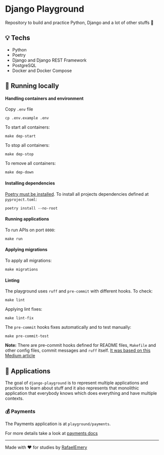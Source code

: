 # Django Playground

Repository to build and practice Python, Django and a lot of other stuffs :hammer:

## :bulb: Techs

- Python
- Poetry
- Django and Django REST Framework
- PostgreSQL
- Docker and Docker Compose

## :running: Running locally

#### Handling containers and environment

Copy `.env` file

```
cp .env.example .env
```

To start all containers:

```
make dep-start
```

To stop all containers:

```
make dep-stop
```

To remove all containers:

```
make dep-down
```

#### Installing dependencies

[Poetry must be installed](https://python-poetry.org/docs/#installation). To install all projects dependencies defined at `pyproject.toml`:

```
poetry install --no-root
```

#### Running applications

To run APIs on port `8000`:

```
make run
```

#### Applying migrations

To apply all migrations:

```
make migrations
```

#### Linting

The playground uses `ruff` and `pre-commit` with different hooks. To check:

```
make lint
```

Applying lint fixes:

```
make lint-fix
```

The `pre-commit` hooks fixes automatically and to test manually:

```
make pre-commit-test
```

**Note:** There are pre-commit hooks defined for README files, `Makefile` and other config files, commit messages and `ruff` itself. [It was based on this Medium article](https://gatlenculp.medium.com/effortless-code-quality-the-ultimate-pre-commit-hooks-guide-for-2025-57ca501d9835)

## :open_file_folder: Applications

The goal of `django-playground` is to represent multiple applications and practices to learn about stuff and it also represents that monolithic application that everybody knows which does everything and have multiple contexts.

### :moneybag: Payments

The Payments application is at `playground/payments`.

For more details take a look at [payments docs](./playground/payments/README.md)

______________________________________________________________________

Made with :heart: for studies by [RafaelEmery](https://github.com/RafaelEmery)
